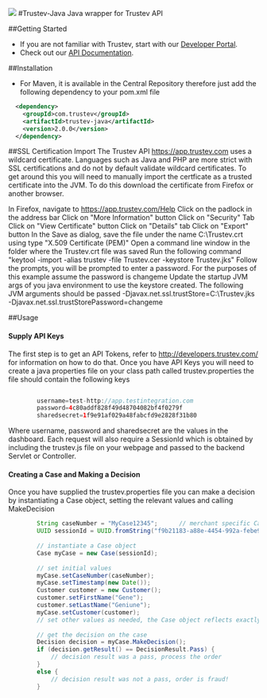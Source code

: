 <img src="Assets/Images/TrustevLogo.png"></img>
#Trustev-Java
Java wrapper for Trustev API

##Getting Started
- If you are not familiar with Trustev, start with our [Developer Portal](http://developers.trustev.com/).
- Check out our [API Documentation](http://developers.trustev.com/#apioverview).

##Installation
- For Maven, it is available in the Central Repository therefore just add the following dependency to your pom.xml file
```xml
  <dependency>
	<groupId>com.trustev</groupId>
  	<artifactId>trustev-java</artifactId>
  	<version>2.0.0</version>
  </dependency>
```


##SSL Certification Import
The Trustev API https://app.trustev.com uses a wildcard certificate.  Languages such as Java and PHP are more strict with SSL certifications and do not by default validate wildcard certificates.
To get around this you will need to manually import the certficate as a trusted certificate into the JVM.  To do this download the certificate from Firefox or another browser.

In Firefox, navigate to https://app.trustev.com/Help
Click on the padlock in the address bar
Click on "More Information" button
Click on "Security" Tab
Click on "View Certificate" button
Click on "Details" tab
Click on "Export" button
In the Save as dialog, save the file under the name C:\Trustev.crt using type "X.509 Certificate (PEM)"
Open a command line window in the folder where the Trustev.crt file was saved
Run the following command "keytool -import -alias trustev -file Trustev.cer -keystore Trustev.jks"
Follow the prompts, you will be prompted to enter a password.  For the purposes of this example assume the password is changeme
Update the startup JVM args of you java environment to use the keystore created.  The following JVM arguments should be passed -Djavax.net.ssl.trustStore=C:\Trustev.jks -Djavax.net.ssl.trustStorePassword=changeme


##Usage

#### Supply API Keys
The first step is to get an API Tokens, refer to http://developers.trustev.com/ for information on how to do that.
Once you have API Keys you will need to create a java properties file on your class path called trustev.properties the file
should contain the following keys
```java

		username=test-http://app.testintegration.com
		password=4c80addf828f49d48704082bf4f0279f
		sharedsecret=1f9e91af029a48fabcfd9e2828f31b80
```

Where username, password and sharedsecret are the values in the dashboard.  Each request will also require a SessionId which is obtained by including the trustev.js file on your webpage and
passed to the backend Servlet or Controller.

#### Creating a Case and Making a Decision
Once you have supplied the trustev.properties file you can make a decision by instantiating a Case object, setting the relevant values and calling MakeDecision

```java
		String caseNumber = "MyCase12345";		// merchant specific Case number, 
		UUID sessionId = UUID.fromString("f9b21183-a88e-4454-992a-febe98658384");  // SessionId created by trustev.js inclusion
		
		// instantiate a Case object
		Case myCase = new Case(sessionId);
		
		// set initial values
		myCase.setCaseNumber(caseNumber);
		myCase.setTimestamp(new Date());
		Customer customer = new Customer();
		customer.setFirstName("Gene");
		customer.setLastName("Geniune");
		myCase.setCustomer(customer);
		// set other values as needed, the Case object reflects exactly the objects in http://app.trustev.com/Help
		
		// get the decision on the case
		Decision decision = myCase.MakeDecision();
		if (decision.getResult() == DecisionResult.Pass) {
			// decision result was a pass, process the order
		}
		else {
			// decision result was not a pass, order is fraud!
		}
```
